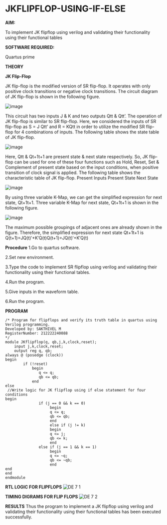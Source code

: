 # JKFLIPFLOP-USING-IF-ELSE

**AIM:** 

To implement  JK flipflop using verilog and validating their functionality using their functional tables

**SOFTWARE REQUIRED:**

Quartus prime

**THEORY**

**JK Flip-Flop**

JK flip-flop is the modified version of SR flip-flop. It operates with only positive clock transitions or negative clock transitions. The circuit diagram of JK flip-flop is shown in the following figure.

![image](https://github.com/naavaneetha/JKFLIPFLOP-USING-IF-ELSE/assets/154305477/a649c30b-232b-4558-b188-fd6c09845180)


This circuit has two inputs J & K and two outputs Qtt & Qtt’. The operation of JK flip-flop is similar to SR flip-flop. Here, we considered the inputs of SR flip-flop as S = J Qtt’ and R = KQtt in order to utilize the modified SR flip-flop for 4 combinations of inputs. The following table shows the state table of JK flip-flop.

![image](https://github.com/naavaneetha/JKFLIPFLOP-USING-IF-ELSE/assets/154305477/c4360742-e8a8-4937-b089-c46c0433f9a3)

 
Here, Qtt & Qt+1t+1 are present state & next state respectively. So, JK flip-flop can be used for one of these four functions such as Hold, Reset, Set & Complement of present state based on the input conditions, when positive transition of clock signal is applied. The following table shows the characteristic table of JK flip-flop. Present Inputs Present State Next State
 
![image](https://github.com/naavaneetha/JKFLIPFLOP-USING-IF-ELSE/assets/154305477/6c275261-a6d5-4c37-a3a7-1e88ca11c4cd)

By using three variable K-Map, we can get the simplified expression for next state, Qt+1t+1. Three variable K-Map for next state, Qt+1t+1 is shown in the following figure.
 
![image](https://github.com/naavaneetha/JKFLIPFLOP-USING-IF-ELSE/assets/154305477/5174f41b-0ce0-4329-a372-6d1943ea6673)

The maximum possible groupings of adjacent ones are already shown in the figure. Therefore, the simplified expression for next state Qt+1t+1 is Q(t+1)=JQ(t)′+K′Q(t)Q(t+1)=JQ(t)′+K′Q(t)

**Procedure**
1.Go to quartus software.

2.Set new environment.

3.Type the code to implement SR flipflop using verilog and validating their functionality using their functional tables.

4.Run the program.

5.Give inputs in the waveform table.

6.Run the program.

**PROGRAM**
```
/* Program for flipflops and verify its truth table in quartus using Verilog programming. 
Developed by: SAKTHIVEL M
RegisterNumber: 212222240088
*/
module JKflipflop(q, qb,j,k,clock,reset);
    input j,k,clock,reset;
    output reg q, qb;
always @ (posedge (clock))
begin 
        if (!reset)
            begin
               q <= q;
               qb <= qb;
            end        
else
 //Write logic for JK flipflop using if else statement for four conditions
begin
               if (j == 0 && k == 0)
                    begin
                    q <= q;
                    qb <= qb;
                    end 
	             	else if (j != k)
                    begin
                    q <= j;
                    qb <= k;
                    end
               else if (j == 1 && k == 1) 
                    begin 
                    q <= ~q; 
                    qb <= ~qb; 
                    end
end
end  
endmodule

```
**RTL LOGIC FOR FLIPFLOPS**
![DE 7 1](https://github.com/Sakthimurugavel/JKFLIPFLOP-USING-IF-ELSE/assets/118707246/116b4cf2-2c11-457f-b962-6cb2e5c19007)

**TIMING DIGRAMS FOR FLIP FLOPS**
![DE 7 2](https://github.com/Sakthimurugavel/JKFLIPFLOP-USING-IF-ELSE/assets/118707246/603c0558-7f02-449d-9a0e-d873baafe702)

**RESULTS**
Thus the program to implement a JK flipflop using verilog and validating their functionality using their functional tables has been executed successfully.
